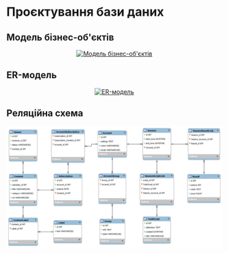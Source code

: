 # Проєктування бази даних

## Модель бізнес-об'єктів
<div align="center">
  
[![Модель бізнес-об'єктів](https://img.plantuml.biz/plantuml/svg/bPXTRvim58RlaVWFABkOL2cLmpRML5rLIiWQBSksXadRLKM9Mw5IYC1ixRyViS4S6njdkRFFO_lr-R1DhYeIbwH-pcpBjjuwdnG_9zn4g-ZtkUCdIL7dH0dP5iv9IbuvT771XbrUEc_c224NoSXfkckepS-lr-7jWGhUpy9t_e3AusVSS57uAngXy7ESPcQimeIa-MEb86qBw9fEJxenVJzLehImrPKclg9WDVhwSrdK-t5FCmJwUTdy4181sSi7nlCa9ellCVIU4ahpXqB1s1PVPxfhzaXRNIURU9h9_NGkY1iT4XGvmQRawo0X-PhicyzbP91y0K91CA2QHYPadnfBOe8VY_BLJDPbTWIqpufuXyixZKZR0hkOreqNstPlOCBLDgwM1c1WFaZKM80kaJ26RqqJOJHuwpO9-z2Xiy1TBXsHa2Dt7IpTfIT31ByGu6WEsHQVX3g7BThrqb5z_n7xYkBgQPkKwTwGcO23Epn3GiNsr62Nhb2H09HJL4_ky4EQfoGjygFmfCHDeXnaBFmeXAnjYKAfn_ekmGmIKKC0MVIWq62T79fua376Q8khwZ3xQ80wI3nFKHCV6HcUg9wde69sriirhA7fDNn7KdhNTVxMi3ZVwKZR0YAdPUEfjjqRW2ur0AJGU0m0lhveDiRX5bTrPgYJbX5E0HI4Yvb4o47mKUY5dWnLJ9iS0pMS5mJ3Xu5cogGeiN8ss-gbqNndJTuDnAZCR7cQtV90kYGDLcSnvtnzNz7wC2S-9CNizz57NyaDIs3XNy_LgBOEz4CITgtypn3yiazB6hw-91ZTvAsad7eVTae8h1032fJIo8sWdK85PupcZnhNU3oC387nyp-ulkkBW1ouXUlDPw74QDolP9l3WjImQfHKYV-a-E_mGTF1jiNLKO_JLjS9VJmmjklJuX0CS4dgyjQgzVLwjVd27BuAjqTzuyWFSFaT9pzev8ESNM3hD7yQWLZ5ww1MYQQ6HtPx6wxzQFLjixrPVTVjjlkKcynEPvE34vq9EZsPyAlotEahPK2N7GsTDQ0oYPBhWhbO0_DFX-xPBmk5SHXGNA2ufaJnDNdwiAYsvbgz5ByhTRxhGsz4-mGG7ru32OgfszjKGuep2pca2Q8SdglcAK3_E_W7)](https://editor.plantuml.com/uml/bPXTRvim58RlaVWFABkOL2cLmpRML5rLIiWQBSksXadRLKM9Mw5IYC1ixRyViS4S6njdkRFFO_lr-R1DhYeIbwH-pcpBjjuwdnG_9zn4g-ZtkUCdIL7dH0dP5iv9IbuvT771XbrUEc_c224NoSXfkckepS-lr-7jWGhUpy9t_e3AusVSS57uAngXy7ESPcQimeIa-MEb86qBw9fEJxenVJzLehImrPKclg9WDVhwSrdK-t5FCmJwUTdy4181sSi7nlCa9ellCVIU4ahpXqB1s1PVPxfhzaXRNIURU9h9_NGkY1iT4XGvmQRawo0X-PhicyzbP91y0K91CA2QHYPadnfBOe8VY_BLJDPbTWIqpufuXyixZKZR0hkOreqNstPlOCBLDgwM1c1WFaZKM80kaJ26RqqJOJHuwpO9-z2Xiy1TBXsHa2Dt7IpTfIT31ByGu6WEsHQVX3g7BThrqb5z_n7xYkBgQPkKwTwGcO23Epn3GiNsr62Nhb2H09HJL4_ky4EQfoGjygFmfCHDeXnaBFmeXAnjYKAfn_ekmGmIKKC0MVIWq62T79fua376Q8khwZ3xQ80wI3nFKHCV6HcUg9wde69sriirhA7fDNn7KdhNTVxMi3ZVwKZR0YAdPUEfjjqRW2ur0AJGU0m0lhveDiRX5bTrPgYJbX5E0HI4Yvb4o47mKUY5dWnLJ9iS0pMS5mJ3Xu5cogGeiN8ss-gbqNndJTuDnAZCR7cQtV90kYGDLcSnvtnzNz7wC2S-9CNizz57NyaDIs3XNy_LgBOEz4CITgtypn3yiazB6hw-91ZTvAsad7eVTae8h1032fJIo8sWdK85PupcZnhNU3oC387nyp-ulkkBW1ouXUlDPw74QDolP9l3WjImQfHKYV-a-E_mGTF1jiNLKO_JLjS9VJmmjklJuX0CS4dgyjQgzVLwjVd27BuAjqTzuyWFSFaT9pzev8ESNM3hD7yQWLZ5ww1MYQQ6HtPx6wxzQFLjixrPVTVjjlkKcynEPvE34vq9EZsPyAlotEahPK2N7GsTDQ0oYPBhWhbO0_DFX-xPBmk5SHXGNA2ufaJnDNdwiAYsvbgz5ByhTRxhGsz4-mGG7ru32OgfszjKGuep2pca2Q8SdglcAK3_E_W7)

</div>

## ER-модель
<div align="center">
  
[![ER-модель](https://img.plantuml.biz/plantuml/svg/ZPLDJ-Cm48RlaV8VScI5aBf8lVH41Dq5gRk8DaBSgf0CbKLgL_vOGC1_nnznEqu6bbirupplpBnZzqpfMcgpxV8Ck6RwfIYRHXYkYzSyAufZriwAgx-L_ythBSoAst9vVbakZwQJ7puAsvfrX_3FIHzNe3NZ6pKhglcT1RpdsLxZjnHcHoXqzJrGBCOV1CKv5rm3MQjDTwZOqqXgQWqR8L_6VHY9b4-dqpwwwqJTWbpluLX_uUgbrE5P3nJmPrMj7bUDPBjlLBwVGGiFZ3FD18-JSEr8i0tPho_AQbvT_PcdGYjGodv0gDJ1vJME-LLOQ-PSFl2SnRmTXR7C4fJfg5vKq4zKkD2WK0kg4TAIVoskoy5qL-PU-IbzluKcB4GIW-STaqxI5Pygt1WmGA0fZ9sEDcgyDnB-CNZwR4FwsuGNdgfxu_8qeTznl6fKUVxgq8H-2yB6BHX_x36KEs7WNtA2s__XI7_eovaGzf9RYOuDUF6fUdixaIVYDHQO95gNm2uasGvbSJsE7ZopXymOaMVnwOaIsAOa6ofBs2ZhsNuD7JIO7EjAaNaMRtEK7FcQ7C4JELZcEEZvYHKGg3phh_NWJCfAJ1pCActwpBuY_d_c0m00)](https://editor.plantuml.com/uml/ZPLDJ-Cm48RlaV8VScI5aBf8lVH41Dq5gRk8DaBSgf0CbKLgL_vOGC1_nnznEqu6bbirupplpBnZzqpfMcgpxV8Ck6RwfIYRHXYkYzSyAufZriwAgx-L_ythBSoAst9vVbakZwQJ7puAsvfrX_3FIHzNe3NZ6pKhglcT1RpdsLxZjnHcHoXqzJrGBCOV1CKv5rm3MQjDTwZOqqXgQWqR8L_6VHY9b4-dqpwwwqJTWbpluLX_uUgbrE5P3nJmPrMj7bUDPBjlLBwVGGiFZ3FD18-JSEr8i0tPho_AQbvT_PcdGYjGodv0gDJ1vJME-LLOQ-PSFl2SnRmTXR7C4fJfg5vKq4zKkD2WK0kg4TAIVoskoy5qL-PU-IbzluKcB4GIW-STaqxI5Pygt1WmGA0fZ9sEDcgyDnB-CNZwR4FwsuGNdgfxu_8qeTznl6fKUVxgq8H-2yB6BHX_x36KEs7WNtA2s__XI7_eovaGzf9RYOuDUF6fUdixaIVYDHQO95gNm2uasGvbSJsE7ZopXymOaMVnwOaIsAOa6ofBs2ZhsNuD7JIO7EjAaNaMRtEK7FcQ7C4JELZcEEZvYHKGg3phh_NWJCfAJ1pCActwpBuY_d_c0m00)

</div>

## Реляційна схема
<div align="center">

<img src="https://raw.githubusercontent.com/ArtemKhabarov111/db_labs_io-34/main/assets/Lab4/%D0%A0%D0%B5%D0%BB%D1%8F%D1%86%D1%96%D0%B9%D0%BD%D0%B0%20%D1%81%D1%85%D0%B5%D0%BC%D0%B0.png" width="1000" />

</div>
